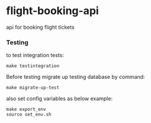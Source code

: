 # flight-booking-api
api for booking flight tickets


### Testing

to test integration tests:
```
make testintegration
```
Before testing migrate up testing database by command:
```
make migrate-up-test
```

also set config variables as below example:

```
make export_env
source set_env.sh
```